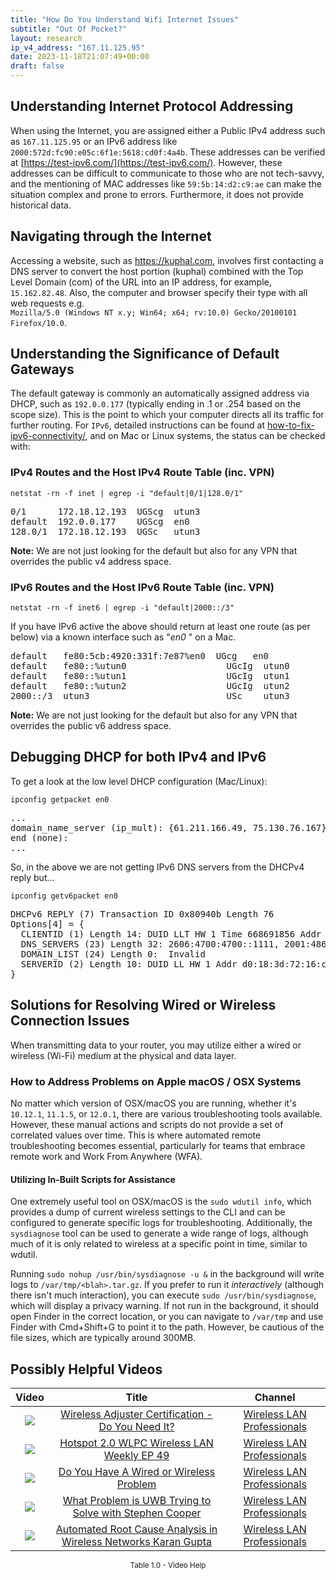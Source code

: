 ```yaml
---
title: "How Do You Understand Wifi Internet Issues"
subtitle: "Out Of Pocket?"
layout: research
ip_v4_address: "167.11.125.95"
date: 2023-11-18T21:07:49+00:00
draft: false
---
```


## Understanding Internet Protocol Addressing

When using the Internet, you are assigned either a Public IPv4 address such as ```167.11.125.95``` or an IPv6 address like ```2000:572d:fc90:e05c:6f1e:5618:cd0f:4a4b```. These addresses can be verified at [https://test-ipv6.com/](https://test-ipv6.com/). However, these addresses can be difficult to communicate to those who are not tech-savvy, and the mentioning of MAC addresses like ```59:5b:14:d2:c9:ae``` can make the situation complex and prone to errors. Furthermore, it does not provide historical data.
## Navigating through the Internet

Accessing a website, such as https://kuphal.com, involves first contacting a DNS server to convert the host portion (kuphal) combined with the Top Level Domain (com) of the URL into an IP address, for example, ```15.162.82.48```. Also, the computer and browser specify their type with all web requests e.g. <br>```Mozilla/5.0 (Windows NT x.y; Win64; x64; rv:10.0) Gecko/20100101 Firefox/10.0```.
## Understanding the Significance of Default Gateways

The default gateway is commonly an automatically assigned address via DHCP, such as ```192.0.0.177``` (typically ending in .1 or .254 based on the scope size). This is the point to which your computer directs all its traffic for further routing. For ```IPv6```, detailed instructions can be found at [how-to-fix-ipv6-connectivity/](/blog/how-to-fix-ipv6-connectivity/), and on Mac or Linux systems, the status can be checked with:
<br>
### IPv4 Routes and the Host IPv4 Route Table (inc. VPN)
```netstat -rn -f inet | egrep -i "default|0/1|128.0/1"```

<pre>
0/1      172.18.12.193  UGScg  utun3
default  192.0.0.177    UGScg  en0
128.0/1  172.18.12.193  UGSc   utun3</pre>

**Note:** We are not just looking for the default but also for any VPN that overrides the public v4 address space.

### IPv6 Routes and the Host IPv6 Route Table (inc. VPN)
```netstat -rn -f inet6 | egrep -i "default|2000::/3"```

If you have IPv6 active the above should return at least one route (as per below) via a known interface such as "_en0_ " on a Mac. 

<pre>
default   fe80:5cb:4920:331f:7e87%en0  UGcg   en0
default   fe80::%utun0                   UGcIg  utun0
default   fe80::%utun1                   UGcIg  utun1
default   fe80::%utun2                   UGcIg  utun2
2000::/3  utun3                          USc    utun3</pre>

**Note:** We are not just looking for the default but also for any VPN that overrides the public v6 address space.
<br>

## Debugging DHCP for both IPv4 and IPv6

To get a look at the low level DHCP configuration (Mac/Linux): 

```ipconfig getpacket en0```

<pre>
...
domain_name_server (ip_mult): {61.211.166.49, 75.130.76.167}
end (none):
...</pre>

So, in the above we are not getting IPv6 DNS servers from the DHCPv4 reply but...

```ipconfig getv6packet en0```

<pre>
DHCPv6 REPLY (7) Transaction ID 0x80940b Length 76
Options[4] = {
  CLIENTID (1) Length 14: DUID LLT HW 1 Time 668691856 Addr 59:5b:14:d2:c9:ae
  DNS_SERVERS (23) Length 32: 2606:4700:4700::1111, 2001:4860:4860::8844
  DOMAIN_LIST (24) Length 0:  Invalid
  SERVERID (2) Length 10: DUID LL HW 1 Addr d0:18:3d:72:16:c8
}</pre>




## Solutions for Resolving Wired or Wireless Connection Issues
When transmitting data to your router, you may utilize either a wired or wireless (Wi-Fi) medium at the physical and data layer.
### How to Address Problems on Apple macOS / OSX Systems
No matter which version of OSX/macOS you are running, whether it's `10.12.1`, `11.1.5`, or `12.0.1`, there are various troubleshooting tools available. However, these manual actions and scripts do not provide a set of correlated values over time. This is where automated remote troubleshooting becomes essential, particularly for teams that embrace remote work and Work From Anywhere (WFA).
#### Utilizing In-Built Scripts for Assistance
One extremely useful tool on OSX/macOS is the `sudo wdutil info`, which provides a dump of current wireless settings to the CLI and can be configured to generate specific logs for troubleshooting. Additionally, the `sysdiagnose` tool can be used to generate a wide range of logs, although much of it is only related to wireless at a specific point in time, similar to wdutil.

Running `sudo nohup /usr/bin/sysdiagnose -u &` in the background will write logs to `/var/tmp/<blah>.tar.gz`. If you prefer to run it *interactively* (although there isn't much interaction), you can execute `sudo /usr/bin/sysdiagnose`, which will display a privacy warning. If not run in the background, it should open Finder in the correct location, or you can navigate to `/var/tmp` and use Finder with Cmd+Shift+G to point it to the path. However, be cautious of the file sizes, which are typically around 300MB.
## Possibly Helpful Videos

<link href="/plugins/lity/css/lity.min.css" rel="stylesheet">
<script src="/plugins/lity/js/lity.min.js"></script>
<div class="table1-start"></div>

|Video | Title | Channel |
| :---: | :---: | :---: |
|<a href="https://www.youtube.com/watch?v=PVa0C60HgyM" data-lity><img src="https://i.ytimg.com/vi/PVa0C60HgyM/default.jpg" class="img-fluid"></a>|<a href="https://www.youtube.com/watch?v=PVa0C60HgyM" data-lity>Wireless Adjuster Certification - Do You Need It?</a>|<a target="_blank" href="https://www.youtube.com/channel/UCIzBSS46vcqhwmBZ7ZpY-yg" >Wireless LAN Professionals</a>|
|<a href="https://www.youtube.com/watch?v=rjE-BEVlS-0" data-lity><img src="https://i.ytimg.com/vi/rjE-BEVlS-0/default.jpg" class="img-fluid"></a>|<a href="https://www.youtube.com/watch?v=rjE-BEVlS-0" data-lity>Hotspot 2.0   WLPC Wireless LAN Weekly EP 49</a>|<a target="_blank" href="https://www.youtube.com/channel/UCIzBSS46vcqhwmBZ7ZpY-yg" >Wireless LAN Professionals</a>|
|<a href="https://www.youtube.com/watch?v=AJ29knJ5Rsk" data-lity><img src="https://i.ytimg.com/vi/AJ29knJ5Rsk/default.jpg" class="img-fluid"></a>|<a href="https://www.youtube.com/watch?v=AJ29knJ5Rsk" data-lity>Do You Have A Wired or Wireless Problem</a>|<a target="_blank" href="https://www.youtube.com/channel/UCIzBSS46vcqhwmBZ7ZpY-yg" >Wireless LAN Professionals</a>|
|<a href="https://www.youtube.com/watch?v=zq5WOz06k_k" data-lity><img src="https://i.ytimg.com/vi/zq5WOz06k_k/default.jpg" class="img-fluid"></a>|<a href="https://www.youtube.com/watch?v=zq5WOz06k_k" data-lity>What Problem is UWB Trying to Solve with Stephen Cooper</a>|<a target="_blank" href="https://www.youtube.com/channel/UCIzBSS46vcqhwmBZ7ZpY-yg" >Wireless LAN Professionals</a>|
|<a href="https://www.youtube.com/watch?v=34m0u23_izY" data-lity><img src="https://i.ytimg.com/vi/34m0u23_izY/default.jpg" class="img-fluid"></a>|<a href="https://www.youtube.com/watch?v=34m0u23_izY" data-lity>Automated Root Cause Analysis in Wireless Networks   Karan Gupta</a>|<a target="_blank" href="https://www.youtube.com/channel/UCIzBSS46vcqhwmBZ7ZpY-yg" >Wireless LAN Professionals</a>|

<center><small>Table 1.0 - Video Help</small></center>
 <br>
<div class="table1-end"></div>
<script type="text/javascript">
(function() {
    $('div.table1-start').nextUntil('div.table1-end', 'table').addClass('table thead-dark table-striped table-responsive rounded').attr('id', 't1');
    $('#t1').find('thead').addClass('thead-dark');
})();
</script>

